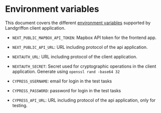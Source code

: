 # Environment variables

This document covers the different [environment variables](https://en.wikipedia.org/wiki/Environment_variable) supported
by Landgriffon client application.

* `NEXT_PUBLIC_MAPBOX_API_TOKEN`: Mapbox API token for the frontend app.
* `NEXT_PUBLIC_API_URL`: URL including protocol of the api application.
* `NEXTAUTH_URL`: URL including protocol of the client application.
* `NEXTAUTH_SECRET`: Secret used for cryptographic operations in the client application. Generate using `openssl rand -base64 32`

* `CYPRESS_USERNAME`: email for login in the test tasks
* `CYPRESS_PASSWORD`: password for login in the test tasks
* `CYPRESS_API_URL`: URL including protocol of the api application, only for testing.
